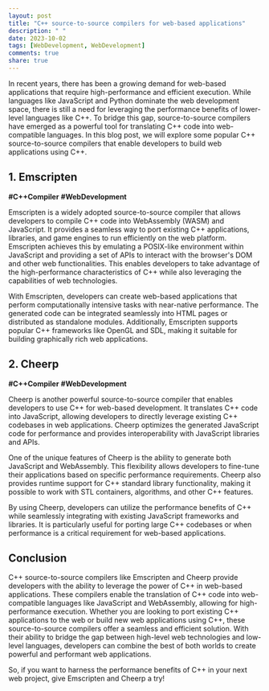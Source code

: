 ```yaml
---
layout: post
title: "C++ source-to-source compilers for web-based applications"
description: " "
date: 2023-10-02
tags: [WebDevelopment, WebDevelopment]
comments: true
share: true
---
```


In recent years, there has been a growing demand for web-based applications that require high-performance and efficient execution. While languages like JavaScript and Python dominate the web development space, there is still a need for leveraging the performance benefits of lower-level languages like C++. To bridge this gap, source-to-source compilers have emerged as a powerful tool for translating C++ code into web-compatible languages. In this blog post, we will explore some popular C++ source-to-source compilers that enable developers to build web applications using C++.

## 1. Emscripten

**#C++Compiler**  **#WebDevelopment**

Emscripten is a widely adopted source-to-source compiler that allows developers to compile C++ code into WebAssembly (WASM) and JavaScript. It provides a seamless way to port existing C++ applications, libraries, and game engines to run efficiently on the web platform. Emscripten achieves this by emulating a POSIX-like environment within JavaScript and providing a set of APIs to interact with the browser's DOM and other web functionalities. This enables developers to take advantage of the high-performance characteristics of C++ while also leveraging the capabilities of web technologies.

With Emscripten, developers can create web-based applications that perform computationally intensive tasks with near-native performance. The generated code can be integrated seamlessly into HTML pages or distributed as standalone modules. Additionally, Emscripten supports popular C++ frameworks like OpenGL and SDL, making it suitable for building graphically rich web applications.

## 2. Cheerp

**#C++Compiler**  **#WebDevelopment**

Cheerp is another powerful source-to-source compiler that enables developers to use C++ for web-based development. It translates C++ code into JavaScript, allowing developers to directly leverage existing C++ codebases in web applications. Cheerp optimizes the generated JavaScript code for performance and provides interoperability with JavaScript libraries and APIs.

One of the unique features of Cheerp is the ability to generate both JavaScript and WebAssembly. This flexibility allows developers to fine-tune their applications based on specific performance requirements. Cheerp also provides runtime support for C++ standard library functionality, making it possible to work with STL containers, algorithms, and other C++ features.

By using Cheerp, developers can utilize the performance benefits of C++ while seamlessly integrating with existing JavaScript frameworks and libraries. It is particularly useful for porting large C++ codebases or when performance is a critical requirement for web-based applications.

## Conclusion

C++ source-to-source compilers like Emscripten and Cheerp provide developers with the ability to leverage the power of C++ in web-based applications. These compilers enable the translation of C++ code into web-compatible languages like JavaScript and WebAssembly, allowing for high-performance execution. Whether you are looking to port existing C++ applications to the web or build new web applications using C++, these source-to-source compilers offer a seamless and efficient solution. With their ability to bridge the gap between high-level web technologies and low-level languages, developers can combine the best of both worlds to create powerful and performant web applications.

So, if you want to harness the performance benefits of C++ in your next web project, give Emscripten and Cheerp a try!